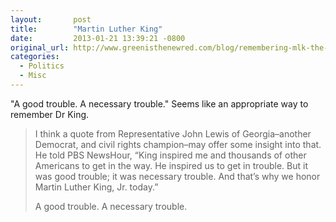 ```yaml
---
layout:       post
title:        "Martin Luther King"
date:         2013-01-21 13:39:21 -0800
original_url: http://www.greenisthenewred.com/blog/remembering-mlk-the-terrorist/343/
categories:
  - Politics
  - Misc
---
```


"A good trouble. A necessary trouble." Seems like an appropriate way to remember Dr King.

 > 
 > 
 > I think a quote from Representative John Lewis of Georgia–another Democrat, and civil rights champion–may offer some insight into that. He told PBS NewsHour, “King inspired me and thousands of other Americans to get in the way. He inspired us to get in trouble. But it was good trouble; it was necessary trouble. And that’s why we honor Martin Luther King, Jr. today.”
 > 
 > A good trouble. A necessary trouble.
 > 
 > 
